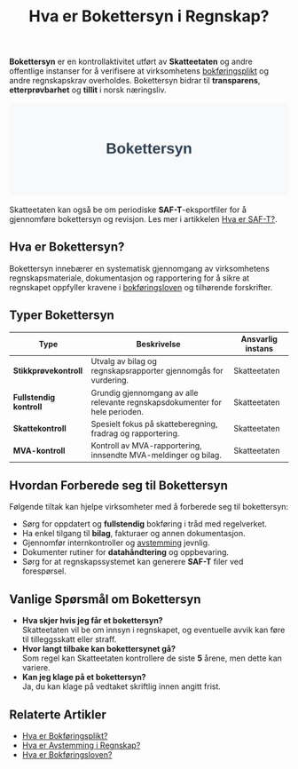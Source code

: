﻿---
title: "Hva er Bokettersyn i Regnskap?"
seoTitle: "Bokettersyn | Slik foregår kontroll og hva du må forberede"
description: "Bokettersyn er myndighetenes kontroll av at bokføringsplikt og andre regnskapskrav er oppfylt. Her får du oversikt over hva som kontrolleres, typer kontroller, hvordan du forbereder deg og hvilke konsekvenser avvik kan få."
summary: "Hva er bokettersyn, hvordan gjennomføres det og hvordan forbereder du virksomheten? Kort og praktisk oversikt."
---

**Bokettersyn** er en kontrollaktivitet utført av **Skatteetaten** og andre offentlige instanser for å verifisere at virksomhetens [bokføringsplikt](/blogs/regnskap/hva-er-bokforingsplikt "Hva er Bokføringsplikt i Norge? Hvem, Når og Hvordan?") og andre regnskapskrav overholdes. Bokettersyn bidrar til **transparens**, **etterprøvbarhet** og **tillit** i norsk næringsliv.

![Illustrasjon som viser konseptet bokettersyn](bokettersyn-image.svg)

Skatteetaten kan også be om periodiske **SAF-T**-eksportfiler for å gjennomføre bokettersyn og revisjon. Les mer i artikkelen [Hva er SAF-T?](/blogs/regnskap/saf-t "SAF-T: Standard Audit File for Tax i Norge").

## Hva er Bokettersyn?

Bokettersyn innebærer en systematisk gjennomgang av virksomhetens regnskapsmateriale, dokumentasjon og rapportering for å sikre at regnskapet oppfyller kravene i [bokføringsloven](/blogs/regnskap/hva-er-bokforingsloven "Hva er Bokføringsloven? Krav, Regler og Praktisk Veiledning") og tilhørende forskrifter.

## Typer Bokettersyn

| **Type**                 | **Beskrivelse**                                                            | **Ansvarlig instans** |
|--------------------------|----------------------------------------------------------------------------|-----------------------|
| **Stikkprøvekontroll**   | Utvalg av bilag og regnskapsrapporter gjennomgås for vurdering.            | Skatteetaten          |
| **Fullstendig kontroll** | Grundig gjennomgang av alle relevante regnskapsdokumenter for hele perioden.| Skatteetaten          |
| **Skattekontroll**       | Spesielt fokus på skatteberegning, fradrag og rapportering.                | Skatteetaten          |
| **MVA-kontroll**         | Kontroll av MVA-rapportering, innsendte MVA-meldinger og bilag.            | Skatteetaten          |

## Hvordan Forberede seg til Bokettersyn

Følgende tiltak kan hjelpe virksomheter med å forberede seg til bokettersyn:

* Sørg for oppdatert og **fullstendig** bokføring i tråd med regelverket.
* Ha enkel tilgang til **bilag**, fakturaer og annen dokumentasjon.
* Gjennomfør internkontroller og [avstemming](/blogs/regnskap/hva-er-avstemming "Hva er Avstemming i Regnskap? Komplett Guide") jevnlig.
* Dokumenter rutiner for **datahåndtering** og oppbevaring.
* Sørg for at regnskapssystemet kan generere **SAF-T** filer ved forespørsel.

## Vanlige Spørsmål om Bokettersyn

* **Hva skjer hvis jeg får et bokettersyn?**  
  Skatteetaten vil be om innsyn i regnskapet, og eventuelle avvik kan føre til tilleggsskatt eller straff.
* **Hvor langt tilbake kan bokettersynet gå?**  
  Som regel kan Skatteetaten kontrollere de siste **5** årene, men dette kan variere.
* **Kan jeg klage på et bokettersyn?**  
  Ja, du kan klage på vedtaket skriftlig innen angitt frist.

## Relaterte Artikler

* [Hva er Bokføringsplikt?](/blogs/regnskap/hva-er-bokforingsplikt "Hva er Bokføringsplikt i Norge? Hvem, Når og Hvordan?")  
* [Hva er Avstemming i Regnskap?](/blogs/regnskap/hva-er-avstemming "Hva er Avstemming i Regnskap? Komplett Guide")  
* [Hva er Bokføringsloven?](/blogs/regnskap/hva-er-bokforingsloven "Hva er Bokføringsloven? Krav, Regler og Praktisk Veiledning")











